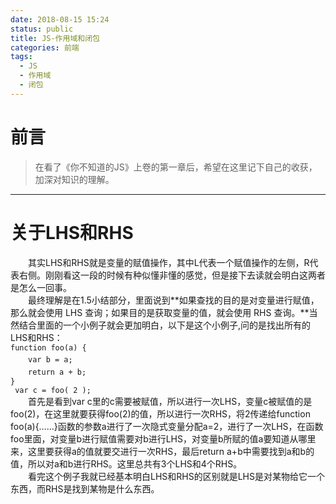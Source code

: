 ```yaml
---
date: 2018-08-15 15:24
status: public
title: JS-作用域和闭包
categories: 前端
tags: 
  - JS
  - 作用域
  - 闭包
---
```


# 前言
>在看了《你不知道的JS》上卷的第一章后，希望在这里记下自己的收获，加深对知识的理解。  
<!--more-->
---
# 关于LHS和RHS<br>
　　其实LHS和RHS就是变量的赋值操作，其中L代表一个赋值操作的左侧，R代表右侧。刚刚看这一段的时候有种似懂非懂的感觉，但是接下去读就会明白这两者是怎么一回事。<br>
　　最终理解是在1.5小结部分，里面说到**如果查找的目的是对变量进行赋值，那么就会使用 LHS 查询；如果目的是获取变量的值，就会使用 RHS 查询。**当然结合里面的一个小例子就会更加明白，以下是这个小例子,问的是找出所有的LHS和RHS：<br>
    ```function foo(a) {```<br>
    　　```var b = a;```<br>
    　　```return a + b;```<br>
        ```}```<br>
       ``` var c = foo( 2 );```<br>
　　首先是看到var c里的c需要被赋值，所以进行一次LHS，变量c被赋值的是foo(2)，在这里就要获得foo(2)的值，所以进行一次RHS，将2传递给function foo(a){……}函数的参数a进行了一次隐式变量分配a=2，进行了一次LHS，在函数foo里面，对变量b进行赋值需要对b进行LHS，对变量b所赋的值a要知道从哪里来，这里要获得a的值就要交进行一次RHS，最后return a+b中需要找到a和b的值，所以对a和b进行RHS。这里总共有3个LHS和4个RHS。<br>
　　看完这个例子我就已经基本明白LHS和RHS的区别就是LHS是对某物给它一个东西，而RHS是找到某物是什么东西。
       